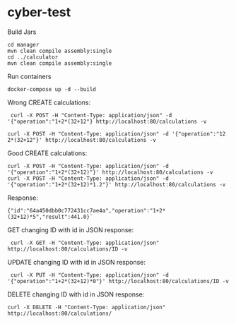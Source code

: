 # cyber-test

Build Jars
```code
cd manager
mvn clean compile assembly:single
cd ../calculator
mvn clean compile assembly:single
```

Run containers
```
docker-compose up -d --build
```

Wrong CREATE calculations:
``` 
 curl -X POST -H "Content-Type: application/json" -d '{"operation":"1+2*(32+12"} http://localhost:80/calculations -v 

curl -X POST -H "Content-Type: application/json" -d '{"operation":"12 2*(32+12"}' http://localhost:80/calculations -v
```

Good CREATE calculations:
```
curl -X POST -H "Content-Type: application/json" -d '{"operation":"1+2*(32+12)"}' http://localhost:80/calculations -v
curl -X POST -H "Content-Type: application/json" -d '{"operation":"1+2*(32+12)*1.2"}' http://localhost:80/calculations -v
```

Response:
```
{"id":"64a450dbb0c772431cc7ae4a","operation":"1+2*(32+12)*5","result":441.0}`
```
GET changing ID with id in JSON response:
```
 curl -X GET -H "Content-Type: application/json" http://localhost:80/calculations/ID -v
```


UPDATE changing ID with id in JSON response:
```
 curl -X PUT -H "Content-Type: application/json" -d '{"operation":"1+2*(32+12)*0"}' http://localhost:80/calculations/ID -v
```

DELETE changing ID with id in JSON response:

```
curl -X DELETE -H "Content-Type: application/json" http://localhost:80/calculations/
```

